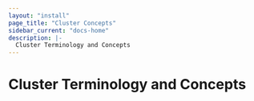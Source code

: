 ```yaml
---
layout: "install"
page_title: "Cluster Concepts"
sidebar_current: "docs-home"
description: |-
  Cluster Terminology and Concepts
---
```


# Cluster Terminology and Concepts
